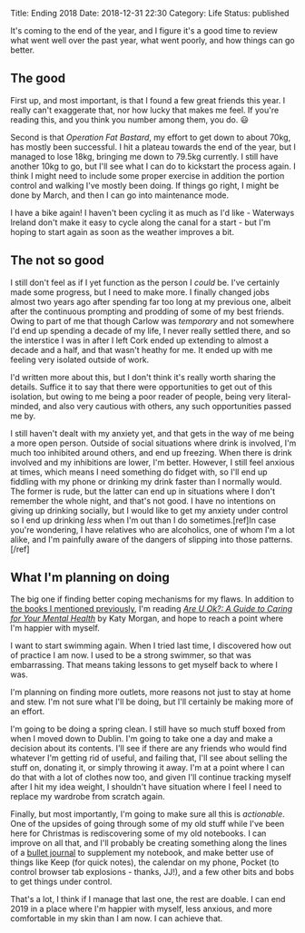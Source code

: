 Title: Ending 2018
Date: 2018-12-31 22:30
Category: Life
Status: published

It's coming to the end of the year, and I figure it's a good time to review what went well over the past year, what went poorly, and how things can go better.

## The good

First up, and most important, is that I found a few great friends this year. I really can't exaggerate that, nor how lucky that makes me feel. If you're reading this, and you think you number among them, you do. 😃

Second is that _Operation Fat Bastard_, my effort to get down to about 70kg, has mostly been successful. I hit a plateau towards the end of the year, but I managed to lose 18kg, bringing me down to 79.5kg currently. I still have another 10kg to go, but I'll see what I can do to kickstart the process again. I think I might need to include some proper exercise in addition the portion control and walking I've mostly been doing. If things go right, I might be done by March, and then I can go into maintenance mode.

I have a bike again! I haven't been cycling it as much as I'd like - Waterways Ireland don't make it easy to cycle along the canal for a start - but I'm hoping to start again as soon as the weather improves a bit.

## The not so good

I still don't feel as if I yet function as the person I _could_ be. I've certainly made some progress, but I need to make more. I finally changed jobs almost two years ago after spending far too long at my previous one, albeit after the continuous prompting and prodding of some of my best friends. Owing to part of me that though Carlow was _temporary_ and not somewhere I'd end up spending a decade of my life, I never really settled there, and so the interstice I was in after I left Cork ended up extending to almost a decade and a half, and that wasn't heathy for me. It ended up with me feeling very isolated outside of work.

I'd written more about this, but I don't think it's really worth sharing the details. Suffice it to say that there were opportunities to get out of this isolation, but owing to me being a poor reader of people, being very literal-minded, and also very cautious with others, any such opportunities passed me by.

I still haven't dealt with my anxiety yet, and that gets in the way of me being a more open person. Outside of social situations where drink is involved, I'm much too inhibited around others, and end up freezing. When there is drink involved and my inhibitions are lower, I'm better. However, I still feel anxious at times, which means I need something do fidget with, so I'll end up fiddling with my phone or drinking my drink faster than I normally would. The former is rude, but the latter can end up in situations where I don't remember the whole night, and that's not good. I have no intentions on giving up drinking socially, but I would like to get my anxiety under control so I end up drinking _less_ when I'm out than I do sometimes.[ref]In case you're wondering, I have relatives who are alcoholics, one of whom I'm a lot alike, and I'm painfully aware of the dangers of slipping into those patterns.[/ref]

## What I'm planning on doing

The big one if finding better coping mechanisms for my flaws. In addition to [the books I mentioned previously]({filename}/starting-again.md), I'm reading [_Are U Ok?: A Guide to Caring for Your Mental Health_](https://www.hachettebookgroup.com/titles/kati-morton/are-u-ok/9780738234991/) by Katy Morgan, and hope to reach a point where I'm happier with myself.

I want to start swimming again. When I tried last time, I discovered how out of practice I am now. I used to be a strong swimmer, so that was embarrassing. That means taking lessons to get myself back to where I was.

I'm planning on finding more outlets, more reasons not just to stay at home and stew. I'm not sure what I'll be doing, but I'll certainly be making more of an effort.

I'm going to be doing a spring clean. I still have so much stuff boxed from when I moved down to Dublin. I'm going to take one a day and make a decision about its contents. I'll see if there are any friends who would find whatever I'm getting rid of useful, and failing that, I'll see about selling the stuff on, donating it, or simply throwing it away. I'm at a point where I can do that with a lot of clothes now too, and given I'll continue tracking myself after I hit my idea weight, I shouldn't have situation where I feel I need to replace my wardrobe from scratch again.

Finally, but most importantly, I'm going to make sure all this is _actionable_. One of the upsides of going through some of my old stuff while I've been here for Christmas is rediscovering some of my old notebooks. I can improve on all that, and I'll probably be creating something along the lines of a [bullet journal](https://medium.com/@melodywilding/bullet-journaling-for-beginners-and-impatient-unartistic-people-like-me-6efd7ee97f0e) to supplement my notebook, and make better use of things like Keep (for quick notes), the calendar on my phone, Pocket (to control browser tab explosions - thanks, JJ!), and a few other bits and bobs to get things under control.

That's a lot, I think if I manage that last one, the rest are doable. I can end 2019 in a place where I'm happier with myself, less anxious, and more comfortable in my skin than I am now. I can achieve that.
